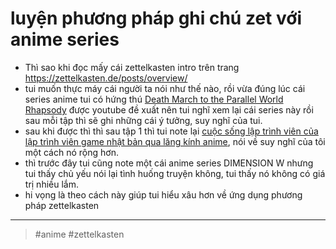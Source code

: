 # luyện phương pháp ghi chú zet với anime series

- Thì sao khi đọc mấy cái zettelkasten intro trên trang <https://zettelkasten.de/posts/overview/>
- tui muốn thực máy cái người ta nói như thế nào, rồi vừa đúng lúc cái series anime tui có hứng thú [Death March to the Parallel World Rhapsody](202109102055.md) được youtube đề xuất nên tui nghĩ xem lại cái series này rồi sau mỗi tập thì sẽ ghi những cái ý tưởng, suy nghĩ của tui.
- sau khi được thì thì sau tập 1 thì tui note lại [cuộc sống lập trình viên của lập trình viên game nhật bản qua lăng kính anime](202101102059.md), nói về suy nghĩ của tôi một cách nó rộng hơn.
- thì trước đây tui cũng note một cái anime series DIMENSION W nhưng tui thấy chủ yếu nói lại tình huống truyện không, tui thấy nó không có giá trị nhiều lắm.
- hi vọng là theo cách này giúp tui hiểu xâu hơn về ứng dụng phương pháp zettelkasten

---

> #anime #zettelkasten
